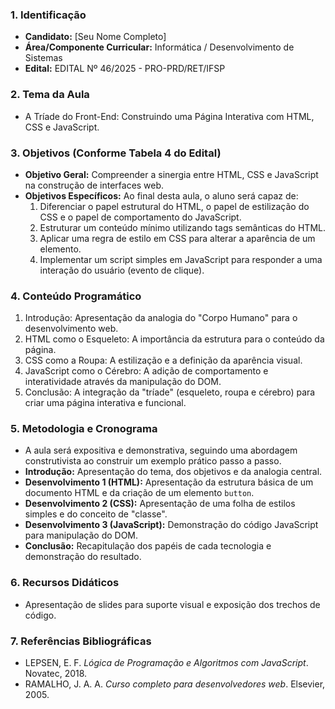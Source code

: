 ### **1. Identificação** 
* **Candidato:** [Seu Nome Completo] 
* **Área/Componente Curricular:** Informática / Desenvolvimento de Sistemas 
* **Edital:** EDITAL Nº 46/2025 - PRO-PRD/RET/IFSP

### **2. Tema da Aula**
* A Tríade do Front-End: Construindo uma Página Interativa com HTML, CSS e JavaScript. 

### **3. Objetivos (Conforme Tabela 4 do Edital)**
* **Objetivo Geral:** Compreender a sinergia entre HTML, CSS e JavaScript na construção de interfaces web. 
* **Objetivos Específicos:** Ao final desta aula, o aluno será capaz de: 
	1. Diferenciar o papel estrutural do HTML, o papel de estilização do CSS e o papel de comportamento do JavaScript.
	2. Estruturar um conteúdo mínimo utilizando tags semânticas do HTML. 
	3. Aplicar uma regra de estilo em CSS para alterar a aparência de um elemento. 
	4. Implementar um script simples em JavaScript para responder a uma interação do usuário (evento de clique). 

### **4. Conteúdo Programático** 
1. Introdução: Apresentação da analogia do "Corpo Humano" para o desenvolvimento web.
2. HTML como o Esqueleto: A importância da estrutura para o conteúdo da página.
3. CSS como a Roupa: A estilização e a definição da aparência visual.
4. JavaScript como o Cérebro: A adição de comportamento e interatividade através da manipulação do DOM.
5. Conclusão: A integração da "tríade" (esqueleto, roupa e cérebro) para criar uma página interativa e funcional.

### **5. Metodologia e Cronograma** 
* A aula será expositiva e demonstrativa, seguindo uma abordagem construtivista ao construir um exemplo prático passo a passo. 
* **Introdução:** Apresentação do tema, dos objetivos e da analogia central. 
* **Desenvolvimento 1 (HTML):** Apresentação da estrutura básica de um documento HTML e da criação de um elemento `button`. 
* **Desenvolvimento 2 (CSS):** Apresentação de uma folha de estilos simples e do conceito de "classe". 
* **Desenvolvimento 3 (JavaScript):** Demonstração do código JavaScript para manipulação do DOM. 
* **Conclusão:** Recapitulação dos papéis de cada tecnologia e demonstração do resultado.

### **6. Recursos Didáticos** 
* Apresentação de slides para suporte visual e exposição dos trechos de código.

### **7. Referências Bibliográficas**
* LEPSEN, E. F. *Lógica de Programação e Algoritmos com JavaScript*. Novatec, 2018. 
* RAMALHO, J. A. A. *Curso completo para desenvolvedores web*. Elsevier, 2005.
